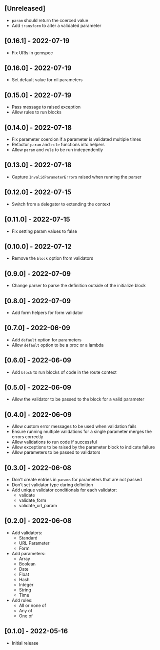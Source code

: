 ## [Unreleased]

- `param` should return the coerced value
- Add `transform` to alter a validated parameter

## [0.16.1] - 2022-07-19

- Fix URIs in gemspec

## [0.16.0] - 2022-07-19

- Set default value for nil parameters

## [0.15.0] - 2022-07-19

- Pass message to raised exception
- Allow rules to run blocks

## [0.14.0] - 2022-07-18

- Fix parameter coercion if a parameter is validated multiple times
- Refactor `param` and `rule` functions into helpers
- Allow `param` and `rule` to be run independently

## [0.13.0] - 2022-07-18

- Capture `InvalidParameterError`s raised when running the parser 

## [0.12.0] - 2022-07-15

- Switch from a delegator to extending the context

## [0.11.0] - 2022-07-15

- Fix setting param values to false

## [0.10.0] - 2022-07-12

- Remove the `block` option from validators

## [0.9.0] - 2022-07-09

- Change parser to parse the definition outside of the initialize block

## [0.8.0] - 2022-07-09

- Add form helpers for form validator

## [0.7.0] - 2022-06-09

- Add `default` option for parameters
- Allow `default` option to be a proc or a lambda

## [0.6.0] - 2022-06-09

- Add `block` to run blocks of code in the route context

## [0.5.0] - 2022-06-09

- Allow the validator to be passed to the block for a valid parameter

## [0.4.0] - 2022-06-09

- Allow custom error messages to be used when validation fails
- Ensure running multiple validations for a single parameter merges the errors correctly
- Allow validations to run code if successful
- Allow exceptions to be raised by the parameter block to indicate failure
- Allow parameters to be passed to validators

## [0.3.0] - 2022-06-08

- Don't create entries in `params` for parameters that are not passed
- Don't set validator type during definition
- Add unique validator conditionals for each validator:
  - validate
  - validate_form
  - validate_url_param

## [0.2.0] - 2022-06-08

- Add validators:
  - Standard
  - URL Parameter
  - Form
- Add parameters:
  - Array
  - Boolean
  - Date
  - Float
  - Hash
  - Integer
  - String
  - Time
- Add rules:
  - All or none of
  - Any of
  - One of

## [0.1.0] - 2022-05-16

- Initial release
